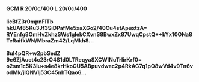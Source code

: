 #### GCM R 20/0c/400 L 20/0c/400
**licBfZ3r0mpnFITb**<br/>**hkUAf85Ku3Jf3SiDPafMe5xaXGo2/40Cu4stApuxtzA=**<br/>**RYEnfg8OmHvZkhzSWs1glekCXvnS8BwxZx87UwqCpstQ++bYx10ONa8TeRaifkWN/MbraZm42/LqMkh8...**<br/><br/>
**8uI4pQR+w2pbSedZ**<br/>**9e6ZjAuct4c23rO4S1d0LTReqyaSXCWINuTrIirKrf0=**<br/>**o2sm1c5K3Iu+s4e8krHkoGU5ABpuvdwec2p4RkAG7q1pO8wVd4v9Tn6vodMk/jlQNVIj53C45nhTQao6...**